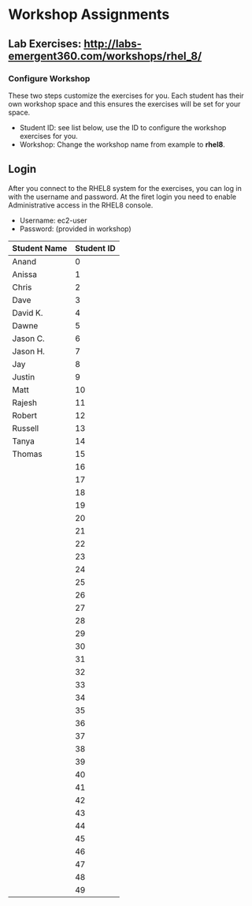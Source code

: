 # Workshop Assignments
## Lab Exercises: http://labs-emergent360.com/workshops/rhel_8/
### Configure Workshop
These two steps customize the exercises for you. Each student has their own workshop space and this ensures the exercises will be set for your space.
- Student ID: see list below, use the ID to configure the workshop exercises for you.
- Workshop: Change the workshop name from example to __**rhel8**__.

## Login
After you connect to the RHEL8 system for the exercises, you can log in with the username and password. At the firet login you need to enable Administrative access in the RHEL8 console.
- Username: ec2-user
- Password: (provided in workshop)

|Student Name |Student ID|
|------------ | ---------------|
|Anand|0|
|Anissa|1|
|Chris|2|
|Dave|3|
|David K.|4|
|Dawne|5|
|Jason C.|6|
|Jason H.|7|
|Jay|8|
|Justin|9|
|Matt|10|
|Rajesh|11|
|Robert|12|
|Russell|13|
|Tanya|14|
|Thomas|15|
||16|
||17|
||18|
||19|
||20|
||21|
||22|
||23|
||24|
||25|
||26|
||27|
||28|
||29|
||30|
||31|
||32|
||33|
||34|
||35|
||36|
||37|
||38|
||39|
||40|
||41|
||42|
||43|
||44|
||45|
||46|
||47|
||48|
||49|
